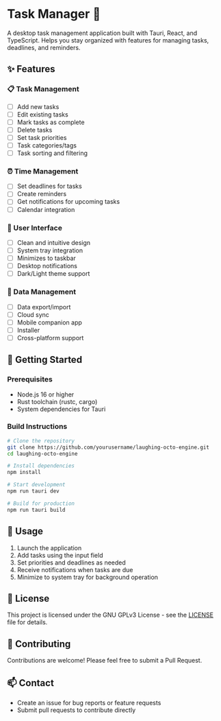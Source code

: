 # Task Manager 🐙

A desktop task management application built with Tauri, React, and TypeScript. Helps you stay organized with features for managing tasks, deadlines, and reminders.

## ✨ Features

### 📋 Task Management
- [ ] Add new tasks
- [ ] Edit existing tasks
- [ ] Mark tasks as complete
- [ ] Delete tasks
- [ ] Set task priorities
- [ ] Task categories/tags
- [ ] Task sorting and filtering

### ⏰ Time Management
- [ ] Set deadlines for tasks
- [ ] Create reminders
- [ ] Get notifications for upcoming tasks
- [ ] Calendar integration

### 🎨 User Interface
- [ ] Clean and intuitive design
- [ ] System tray integration
- [ ] Minimizes to taskbar
- [ ] Desktop notifications
- [ ] Dark/Light theme support

### 💾 Data Management
- [ ] Data export/import
- [ ] Cloud sync
- [ ] Mobile companion app
- [ ] Installer
- [ ] Cross-platform support

## 🚀 Getting Started

### Prerequisites
- Node.js 16 or higher
- Rust toolchain (rustc, cargo)
- System dependencies for Tauri

### Build Instructions
```bash
# Clone the repository
git clone https://github.com/yourusername/laughing-octo-engine.git
cd laughing-octo-engine

# Install dependencies
npm install

# Start development
npm run tauri dev

# Build for production
npm run tauri build
```

## 📖 Usage

1. Launch the application
2. Add tasks using the input field
3. Set priorities and deadlines as needed
4. Receive notifications when tasks are due
5. Minimize to system tray for background operation

## 📄 License

This project is licensed under the GNU GPLv3 License - see the [LICENSE](LICENSE) file for details.

## 🤝 Contributing

Contributions are welcome! Please feel free to submit a Pull Request.

## 📫 Contact

- Create an issue for bug reports or feature requests
- Submit pull requests to contribute directly
